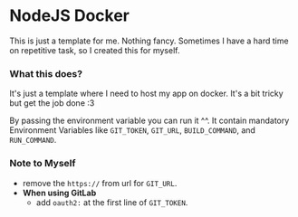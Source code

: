 # NodeJS Docker

This is just a template for me. Nothing fancy. Sometimes I have a hard time on repetitive task, so I created this for myself.

### What this does?

It's just a template where I need to host my app on docker. It's a bit tricky but get the job done :3

By passing the environment variable you can run it ^^. It contain mandatory Environment Variables like
`GIT_TOKEN`, `GIT_URL`, `BUILD_COMMAND`, and `RUN_COMMAND`.

### Note to Myself

- remove the `https://` from url for `GIT_URL`.
- **When using GitLab**
  - add `oauth2:` at the first line of `GIT_TOKEN`.
